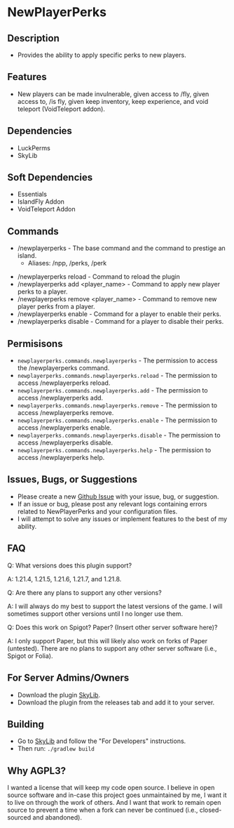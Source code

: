 # NewPlayerPerks
## Description
* Provides the ability to apply specific perks to new players.

## Features
* New players can be made invulnerable, given access to /fly, given access to, /is fly, given keep inventory, keep experience, and void teleport (VoidTeleport addon).

## Dependencies
* LuckPerms
* SkyLib

## Soft Dependencies
* Essentials
* IslandFly Addon
* VoidTeleport Addon

## Commands
* /newplayerperks - The base command and the command to prestige an island.
    * Aliases: /npp, /perks, /perk
- /newplayerperks reload - Command to reload the plugin
- /newplayerperks add <player_name> - Command to apply new player perks to a player.
- /newplayerperks remove <player_name> - Command to remove new player perks from a player.
- /newplayerperks enable - Command for a player to enable their perks.
- /newplayerperks disable - Command for a player to disable their perks.

## Permisisons
- `newplayerperks.commands.newplayerperks` - The permission to access the /newplayerperks command.
- `newplayerperks.commands.newplayerperks.reload` - The permission to access /newplayerperks reload.
- `newplayerperks.commands.newplayerperks.add` - The permission to access /newplayerperks add.
- `newplayerperks.commands.newplayerperks.remove` - The permission to access /newplayerperks remove.
- `newplayerperks.commands.newplayerperks.enable` - The permission to access /newplayerperks enable.
- `newplayerperks.commands.newplayerperks.disable` - The permission to access /newplayerperks disable.
- `newplayerperks.commands.newplayerperks.help` - The permission to access /newplayerperks help.

## Issues, Bugs, or Suggestions
* Please create a new [Github Issue](https://github.com/lukesky19/NewPlayerPerks/issues) with your issue, bug, or suggestion.
* If an issue or bug, please post any relevant logs containing errors related to NewPlayerPerks and your configuration files.
* I will attempt to solve any issues or implement features to the best of my ability.

## FAQ
Q: What versions does this plugin support?

A: 1.21.4, 1.21.5, 1.21.6, 1.21.7, and 1.21.8.

Q: Are there any plans to support any other versions?

A: I will always do my best to support the latest versions of the game. I will sometimes support other versions until I no longer use them.

Q: Does this work on Spigot? Paper? (Insert other server software here)?

A: I only support Paper, but this will likely also work on forks of Paper (untested). There are no plans to support any other server software (i.e., Spigot or Folia).

## For Server Admins/Owners
* Download the plugin [SkyLib](https://github.com/lukesky19/SkyLib/releases).
* Download the plugin from the releases tab and add it to your server.

## Building
* Go to [SkyLib](https://github.com/lukesky19/SkyLib) and follow the "For Developers" instructions.
* Then run:
  ```./gradlew build```

## Why AGPL3?
I wanted a license that will keep my code open source. I believe in open source software and in-case this project goes unmaintained by me, I want it to live on through the work of others. And I want that work to remain open source to prevent a time when a fork can never be continued (i.e., closed-sourced and abandoned).
